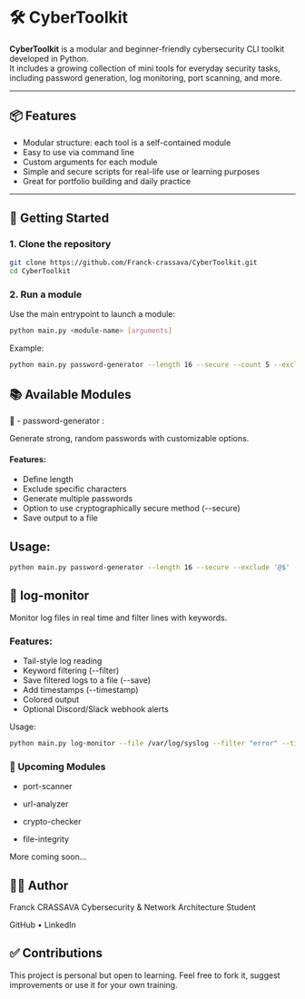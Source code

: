 # 🛠️ CyberToolkit

**CyberToolkit** is a modular and beginner-friendly cybersecurity CLI toolkit developed in Python.  
It includes a growing collection of mini tools for everyday security tasks, including password generation, log monitoring, port scanning, and more.

---

## 📦 Features

- Modular structure: each tool is a self-contained module
- Easy to use via command line
- Custom arguments for each module
- Simple and secure scripts for real-life use or learning purposes
- Great for portfolio building and daily practice

---

## 🚀 Getting Started

### 1. Clone the repository

```bash
git clone https://github.com/Franck-crassava/CyberToolkit.git
cd CyberToolkit
```
### 2. Run a module
Use the main entrypoint to launch a module:

```bash
python main.py <module-name> [arguments]
```
Example:
```bash
python main.py password-generator --length 16 --secure --count 5 --exclude '@'
```

## 📚 Available Modules
🔐 - password-generator :

Generate strong, random passwords with customizable options.


#### Features:

- Define length
- Exclude specific characters
- Generate multiple passwords
- Option to use cryptographically secure method (--secure)
- Save output to a file

## Usage:

```bash
python main.py password-generator --length 16 --secure --exclude '@$' --count 3 --save passwords.txt
```

## 📜 log-monitor
Monitor log files in real time and filter lines with keywords.

### Features:

- Tail-style log reading
- Keyword filtering (--filter)
- Save filtered logs to a file (--save)
- Add timestamps (--timestamp)
- Colored output
- Optional Discord/Slack webhook alerts

Usage:

```bash
python main.py log-monitor --file /var/log/syslog --filter "error" --timestamp --save alerts.log
```

### 🧩 Upcoming Modules
- port-scanner

- url-analyzer

- crypto-checker

- file-integrity

More coming soon...

## 🧑‍💻 Author
Franck CRASSAVA
Cybersecurity & Network Architecture Student

GitHub • LinkedIn

## ✅ Contributions
This project is personal but open to learning.
Feel free to fork it, suggest improvements or use it for your own training.
